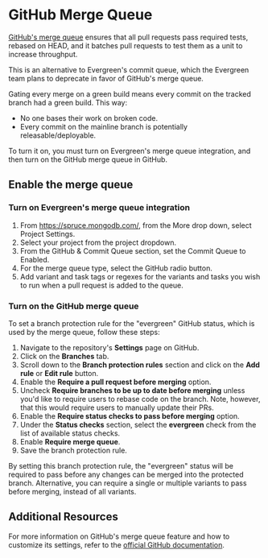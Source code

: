 # GitHub Merge Queue

[GitHub's merge queue](https://github.blog/2023-07-12-github-merge-queue-is-generally-available/)
ensures that all pull requests pass required tests, rebased on HEAD, and it
batches pull requests to test them as a unit to increase throughput.

This is an alternative to Evergreen's commit queue, which the Evergreen team
plans to deprecate in favor of GitHub's merge queue.

Gating every merge on a green build means every commit on the tracked branch had a green build. This way:

* No one bases their work on broken code.
* Every commit on the mainline branch is potentially releasable/deployable.

To turn it on, you must turn on Evergreen's merge queue integration, and then
turn on the GitHub merge queue in GitHub.

## Enable the merge queue

### Turn on Evergreen's merge queue integration

1. From <https://spruce.mongodb.com/>, from the More drop down, select Project Settings.
2. Select your project from the project dropdown.
3. From the GitHub & Commit Queue section, set the Commit Queue to Enabled.
4. For the merge queue type, select the GitHub radio button.
5. Add variant and task tags or regexes for the variants and tasks you wish to run when a pull request is added to the queue.

### Turn on the GitHub merge queue

To set a branch protection rule for the "evergreen" GitHub status, which is used by the merge queue, follow these steps:

1. Navigate to the repository's **Settings** page on GitHub.
2. Click on the **Branches** tab.
3. Scroll down to the **Branch protection rules** section and click on the **Add rule** or **Edit rule** button.
4. Enable the **Require a pull request before merging** option.
5. Uncheck **Require branches to be up to date before merging** unless you'd
   like to require users to rebase code on the branch. Note, however, that this
   would require users to manually update their PRs.
6. Enable the **Require status checks to pass before merging** option.
7. Under the **Status checks** section, select the **evergreen** check from the list of available status checks.
8. Enable **Require merge queue**.
9. Save the branch protection rule.

By setting this branch protection rule, the "evergreen" status will be required
to pass before any changes can be merged into the protected branch. Alternative,
you can require a single or multiple variants to pass before merging, instead of
all variants.

## Additional Resources

For more information on GitHub's merge queue feature and how to customize its
settings, refer to the [official GitHub documentation](https://docs.github.com/en/repositories/configuring-branches-and-merges-in-your-repository/configuring-pull-request-merges/managing-a-merge-queue).
